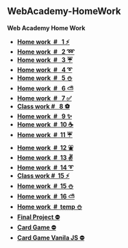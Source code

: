 ## WebAcademy-HomeWork
**Web Academy Home Work**
- **[Home work&nbsp;   # &nbsp;&nbsp;1  ⚡](https://vitaminvp.github.io/WebAcademy-HomeWork/client/docs/wa_hw_1/)**
- **[Home work&nbsp;   # &nbsp;&nbsp;2  ➿](ttps://vitaminvp.github.io/WebAcademy-HomeWork/client/docs/wa_hw_2/)**
- **[Home work&nbsp;   # &nbsp;&nbsp;3  ☔](https://vitaminvp.github.io/WebAcademy-HomeWork/client/docs/wa_hw_3/)**
- **[Home work&nbsp;   # &nbsp;&nbsp;4  ➰](https://vitaminvp.github.io/WebAcademy-HomeWork/client/docs/wa_hw_5/)**
- **[Home work&nbsp;   # &nbsp;&nbsp;5  ⛄](https://vitaminvp.github.io/WebAcademy-HomeWork/client/docs/wa_hw_6/)**
- **[Home work&nbsp;   # &nbsp;&nbsp;6  ⛅](https://vitaminvp.github.io/WebAcademy-HomeWork/client/docs/wa_hw_4.html)**
- **[Home work&nbsp;   # &nbsp;&nbsp;7  ✅](https://vitaminvp.github.io/WebAcademy-HomeWork/client/docs/wa_hw_7.html)**
- **[Class work  # &nbsp;&nbsp;8  ⚽](https://vitaminvp.github.io/WebAcademy-HomeWork/client/docs/wa_hw_8.html)**
- **[Home work&nbsp;   # &nbsp;&nbsp;9  ✨](https://vitaminvp.github.io/WebAcademy-HomeWork/client/docs/wa_hw_9.html)**
- **[Home work&nbsp;  # &nbsp;10 ☕](https://vitaminvp.github.io/WebAcademy-HomeWork/client/docs/wa_hw_10.html)**
- **[Home work&nbsp;  # &nbsp;11 ☔](https://vitaminvp.github.io/WebAcademy-HomeWork/client/docs/wa_hw_11.html)**
- **[Home work&nbsp;  # &nbsp;12 ⛲](https://vitaminvp.github.io/WebAcademy-HomeWork/client/docs/wa_hw_12.html)**
- **[Home work&nbsp;  # &nbsp;13 ✌](https://vitaminvp.github.io/WebAcademy-HomeWork/client/docs/wa_hw_13.html)**
- **[Home work&nbsp;  # &nbsp;14 ➰](https://vitaminvp.github.io/WebAcademy-HomeWork/client/docs/wa_hw_14.html)**
- **[Class work&nbsp;# &nbsp;15 ⚡](https://vitaminvp.github.io/WebAcademy-HomeWork/client/docs/wa_hw_15.html)**
- **[Home work&nbsp;  # &nbsp;15 ⛄](https://vitaminvp.github.io/WebAcademy-HomeWork/client/docs/wa_hw_15_1.html)**
- **[Home work&nbsp;  # &nbsp;16 ⛅](https://vitaminvp.github.io/WebAcademy-HomeWork/client/docs/wa_hw_16.html)**
- **[Home work&nbsp;  # &nbsp;temp &#9924;](https://vitaminvp.github.io/WebAcademy-HomeWork/client/docs/wa_temp.html)**
- **[Final Project ⛔](https://vitaminvp.github.io/WebAcademy-HomeWork/client/docs/wa_final_project.html)**
- **[Card Game ⛔](https://vitaminvp.github.io/WebAcademy-HomeWork/client/docs/cards.html)**
- **[Card Game Vanila JS ⛔](https://vitaminvp.github.io/WebAcademy-HomeWork/client/docs/cardjs.html)**

